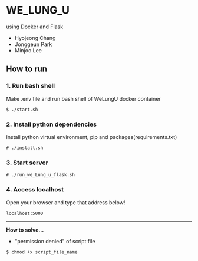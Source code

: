 # WE_LUNG_U
using Docker and Flask

- Hyojeong Chang
- Jonggeun Park
- Minjoo Lee

## How to run 
### 1. Run bash shell
Make .env file and run bash shell of WeLungU docker container
```
$ ./start.sh
```

### 2. Install python dependencies
Install python virtual environment, pip and packages(requirements.txt)

```
# ./install.sh
```

### 3. Start server
```
# ./run_we_Lung_u_flask.sh
```
### 4. Access localhost
Open your browser and type that address below!
```
localhost:5000
```
********************************************************************************

**How to solve...**
- "permission denied" of script file
``` 
$ chmod +x script_file_name
```
